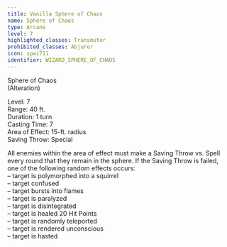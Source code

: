 ```yaml
---
title: Vanilla Sphere of Chaos
name: Sphere of Chaos
type: Arcane
level: 7
highlighted_classes: Transmuter
prohibited_classes: Abjurer
icon: spwi711
identifier: WIZARD_SPHERE_OF_CHAOS
---
```

Sphere of Chaos  
(Alteration)  
  
Level: 7  
Range: 40 ft.  
Duration: 1 turn  
Casting Time: 7  
Area of Effect: 15-ft. radius  
Saving Throw: Special  
  
All enemies within the area of effect must make a Saving Throw vs. Spell every round that they remain in the sphere. If the Saving Throw is failed, one of the following random effects occurs:  
 – target is polymorphed into a squirrel  
 – target confused  
 – target bursts into flames  
 – target is paralyzed  
 – target is disintegrated  
 – target is healed 20 Hit Points  
 – target is randomly teleported  
 – target is rendered unconscious  
 – target is hasted  
